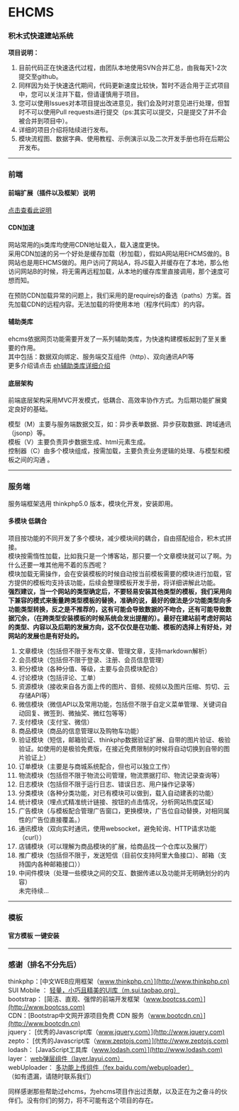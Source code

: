 # EHCMS
### 积木式快速建站系统

**项目说明：**

1. 目前代码正在快速迭代过程，由团队本地使用SVN合并汇总，由我每天1-2次提交至github。
2. 同样因为处于快速迭代期间，代码更新速度比较快，暂时不适合用于正式项目中，您可以关注并下载，但请谨慎用于项目。
3. 您可以使用Issues对本项目提出改进意见，我们会及时对意见进行处理，但暂时不可以使用Pull requests进行提交（ps:其实可以提交，只是提交了并不会被合并到项目中）。
4. 详细的项目介绍将陆续进行发布。
5. 模块流程图、数据字典、使用教程、示例演示以及二次开发手册也将在后期公开发布。

----------

### 前端

#### 前端扩展（插件以及框架）说明
[点击查看此说明](./Front-end_Extend_Explain.md)

#### CDN加速
网站常用的js类库均使用CDN地址载入，载入速度更快。  
采用CDN加速的另一个好处是缓存加载（秒加载），假如A网站用EHCMS做的。B网站也是用EHCMS做的。用户访问了网站A，将JS载入并缓存在了本地，那么他访问网站B的时候，将无需再远程加载，从本地的缓存库里直接调用，那个速度可想而知。  

在预防CDN加载异常的问题上，我们采用的是requirejs的备选（paths）方案。首先加载CDN的远程内容。无法加载的将使用本地（程序代码库）的内容。

#### 辅助类库
ehcms依据网页功能需要开发了一系列辅助类库，为快速构建模板起到了至关重要的作用。  
其中包括：数据双向绑定、服务端交互组件（http）、双向通讯API等  
更多介绍请点击 [eh辅助类库详细介绍](./eh.md)

#### 底层架构
前端底层架构采用MVC开发模式，低耦合、高效率协作方式。为后期功能扩展奠定良好的基础。  
 
模型（M）主要与服务端数据交互，如：异步表单数据、异步获取数据、跨域通讯（jsonp）等。  
模板（V）主要负责异步数据生成、html元素生成。  
控制器（C）由多个模块组成，按需加载，主要负责业务逻辑的处理、与模型和模板之间的沟通 。

----------

### 服务端
服务端框架选用 thinkphp5.0 版本，模块化开发，安装即用。

#### 多模块 低耦合
项目按功能的不同开发了多个模块，减少模块间的耦合，自由搭配组合，积木式拼接。  
模块按需惰性加载，比如我只是一个博客站，那只要一个文章模块就可以了啊。为什么还要一堆其他用不着的东西呢？  
模块加载无需操作，会在安装模板的时候自动按当前模板需要的模块进行加载，官方提供的模板均支持该功能，后续会整理模板开发手册，将详细讲解此功能。  
**强烈建议，当一个网站的类型确定后，不要轻易安装其他类型的模板，我们采用向下兼容的模式来衡量跨类型模板的替换，准确的说，最好的做法是少功能类型向多功能类型转换，反之是不推荐的，这有可能会导致数据的不吻合，还有可能导致数据冗余，（在跨类型安装模板的时候系统会发出提醒的）。最好在建站前考虑好网站的类型、内容以及后期的发展方向，这不仅仅是在功能、模板的选择上有好处，对网站的发展也是有好处的。**

1. 文章模块（包括但不限于发布文章、管理文章，支持markdown解析）
2. 会员模块（包括但不限于登录、注册、会员信息管理）
3. 积分模块（各种分值、等级，主要与会员模块配合）
4. 讨论模块（包括评论、工单）
5. 资源模块（接收来自各方面上传的图片、音频、视频以及图片压缩、剪切、云存储API等）
6. 微信模块（微信API以及常用功能，包括但不限于自定义菜单管理、关键词自动回复、微签到、微抽奖、微红包等等）
7. 支付模块（支付宝、微信）
8. 商品模块（商品的信息管理以及购物车功能）
9. 验证模块（短信，邮箱验证、thinkphp数据验证扩展、自带的图片验证、极验验证。如使用的是极验免费版，在接近免费限制的时候将自动切换到自带的图片验证上）
10. 订单模块（主要是与商城系统配合，但也可以独立工作）
11. 物流模块（包括但不限于物流公司管理，物流票据打印、物流记录查询等）
12. 日志模块（包括但不限于运行日志、错误日志、用户操作记录等）
13. 分类模块（各种分类功能，对已有模块可以做到，载入自动建表的功能）
14. 统计模块（埋点式精准统计链接、按钮的点击情况，分析网站热度区域）
15. 广告模块（与模板配合管理广告窗口，更换模块，广告位自动替换，对相同属性的广告位直接覆盖。）
16. 通讯模块（双向实时通讯，使用websocket，避免轮询、HTTP请求功能（curl））
17. 店铺模块（可以理解为商品模块的扩展，给商品找一个仓库以及展厅）
18. 推广模块（包括但不限于，发送短信（目前仅支持阿里大鱼接口）、邮箱（支持国内各种邮箱接口））
19. 中间件模块（处理一些模块之间的交互、数据传递以及功能并无明确划分的内容）  
未完待续...

----------

### 模板

#### 官方模板 一键安装

----------

### 感谢（排名不分先后）
thinkphp：[中文WEB应用框架（www.thinkphp.cn）](http://www.thinkphp.cn)  
SUI Mobile ： [轻量，小巧且精美的UI库（m.sui.taobao.org）](http://m.sui.taobao.org)  
bootstrap： [简洁、直观、强悍的前端开发框架（www.bootcss.com）](http://www.bootcss.com)  
CDN：[Bootstrap中文网开源项目免费 CDN 服务（www.bootcdn.cn）](http://www.bootcdn.cn)  
jquery： [优秀的Javascript库（www.jquery.com）](http://www.jquery.com)  
zepto： [优秀的Javascript库（www.zeptojs.com）](http://www.zeptojs.com)  
lodash： [JavaScript工具库（www.lodash.com）](http://www.lodash.com)  
layer： [web弹层组件（layer.layui.com）](http://layer.layui.com)  
webUploader： [多功能上传组件（fex.baidu.com/webuploader）](http://fex.baidu.com/webuploader)  
（如有遗漏，请随时联系我们）

同样感谢那些帮助过ehcms，为ehcms项目作出过贡献，以及正在为之奋斗的伙伴们。没有你们的努力，将不可能有这个项目的存在。